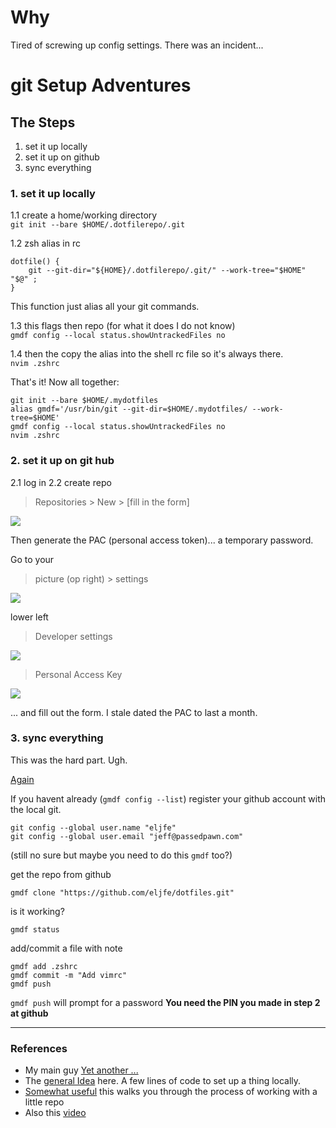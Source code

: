 # Why
Tired of screwing up config settings.  There was an incident...


# git Setup Adventures


## The Steps
1. set it up locally 
2. set it up on github
3. sync everything

### 1. set it up locally


1.1 create a home/working directory  
`git init --bare $HOME/.dotfilerepo/.git`
   
1.2 zsh alias in rc  

```.zshrc
dotfile() { 
	git --git-dir="${HOME}/.dotfilerepo/.git/" --work-tree="$HOME" "$@" ; 
}
```
This function just alias all your git commands.

1.3 this flags then repo (for what it does I do not know)   
`gmdf config --local status.showUntrackedFiles no`

1.4 then the copy the alias into the shell rc file so it's always there.  
`nvim .zshrc`

That's it!  Now all together:  

	git init --bare $HOME/.mydotfiles  
	alias gmdf='/usr/bin/git --git-dir=$HOME/.mydotfiles/ --work-tree=$HOME'  
	gmdf config --local status.showUntrackedFiles no
	nvim .zshrc

### 2. set it up on git hub

2.1 log in
2.2 create repo  
> Repositories > New > [fill in the form]

![](https://user-images.githubusercontent.com/45724186/161364445-9675e394-7c7f-477b-a50d-4d40c83eed2d.jpeg)

Then generate the PAC (personal access token)... a temporary password.   

Go to your 
> picture (op right) > settings 

![](https://user-images.githubusercontent.com/45724186/161364449-ba3268e3-36d5-4438-b679-a3431cb1ced4.jpeg)

lower left

> Developer settings
 
![](https://user-images.githubusercontent.com/45724186/161364451-d9427656-cd7c-4599-af50-fbb86d83e19a.jpeg)

> Personal Access Key

![](https://user-images.githubusercontent.com/45724186/161364452-9d559284-44bf-45af-b408-852941d6b531.jpeg)

... and fill out the form.  I stale dated the PAC to last a month.

### 3. sync everything
This was the hard part.  Ugh.

[Again](https://www.atlassian.com/git/tutorials/dotfiles)

If you havent already (`gmdf config --list`) register your github account with the local git.

```
git config --global user.name "eljfe"
git config --global user.email "jeff@passedpawn.com"
```

(still no sure but maybe you need to do this `gmdf` too?)

get the repo from github 

```
gmdf clone "https://github.com/eljfe/dotfiles.git"
```

is it working?

```
gmdf status
```

add/commit a file with note

```
gmdf add .zshrc
gmdf commit -m "Add vimrc"
gmdf push
```

`gmdf push` will prompt for a password **You need the PIN you made in step 2 at github**

----

### References

- My main guy [Yet another ...](https://dev.to/nimai/yet-another-guide-on-backing-up-dotfiles-3be6)
- The [general Idea](https://www.atlassian.com/git/tutorials/dotfiles) here. A few lines of code to set up a thing locally.
- [Somewhat useful](https://gist.github.com/mindplace/b4b094157d7a3be6afd2c96370d39fad) this walks you through the process of working with a little repo
- Also this [video](https://www.youtube.com/watch?v=0Rb8LXftWDk)


